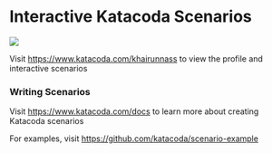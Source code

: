 # Interactive Katacoda Scenarios

[![](http://shields.katacoda.com/katacoda/khairunnass/count.svg)](https://www.katacoda.com/khairunnass "Get your profile on Katacoda.com")

Visit https://www.katacoda.com/khairunnass to view the profile and interactive scenarios

### Writing Scenarios
Visit https://www.katacoda.com/docs to learn more about creating Katacoda scenarios

For examples, visit https://github.com/katacoda/scenario-example
